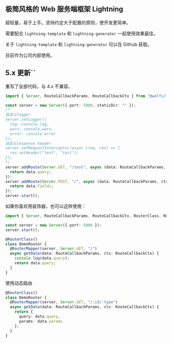 ## 极简风格的 Web 服务端框架 Lightning

超轻量，易于上手。坚持约定大于配置的原则，使开发更简单。

需要配合 `lightning-template` 和 `lightning-generator` 一起使用效果最佳。

关于 `lightning-template` 和 `lightning-generator` 可以在 Github 获取。

目前作为公司内部使用。

## 5.x 更新``

重写了全部代码，与 4.x 不兼容。

```typescript
import { Server, RouteCallbackParams, RouteCallbackCtx } from "@wolfx/lightning";

const server = new Server({ port: 5000, staticDir: "" });
/*
自定义logger
server.setLogger({
  log: console.log,
  warn: console.warn,
  error: console.error
});
自定义response header
server.setRequestInterceptor(async (req, res) => {
  res.setHeader("test", "test");
});
*/
server.addRoute(Server.GET, "/test", async (data: RouteCallbackParams, ctx: RouteCallbackCtx) => {
  return data.query;
});
server.addRoute(Server.POST, "/", async (data: RouteCallbackParams, ctx: RouteCallbackCtx) => {
  return data.fields;
});
server.start();
```

如果你喜欢用装饰器，也可以这样使用：

```typescript
import { Server, RouteCallbackParams, RouteCallbackCtx, RouterClass, RouterMapper } from "@wolfx/lightning";

const server = new Server({ port: 5000 });
server.start();

@RouterClass()
class DemoRouter {
  @RouterMapper(server, Server.GET, "/")
  async getData(data: RouteCallbackParams, ctx: RouteCallbackCtx) {
    console.log(data.query);
    return data.query;
  }
}
```

使用动态路由

```typescript
@RouterClass()
class DemoRouter {
  @RouterMapper(server, Server.GET, "/:id/:type")
  async getData(data: RouteCallbackParams, ctx: RouteCallbackCtx) {
    return {
      query: data.query,
      params: data.params
    };
  }
}
```
